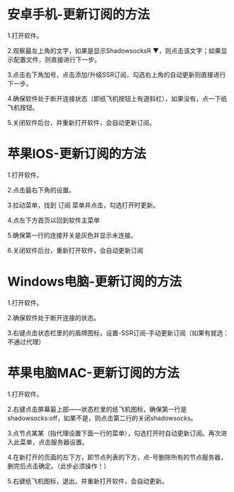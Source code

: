 # 安卓手机-更新订阅的方法
1.打开软件。

2.观察最左上角的文字，如果是显示ShadowsocksR ▼，则点击该文字；如果显示配置文件，则直接进行下一步。

3.点击右下角加号，点击添加/升级SSR订阅，勾选右上角的自动更新则直接进行下一步。

4.确保软件处于断开连接状态（即纸飞机按钮上有道斜杠），如果没有，点一下纸飞机按钮。

5.关闭软件后台，并重新打开软件，会自动更新订阅。

# 苹果IOS-更新订阅的方法
1.打开软件。

2.点击最右下角的设置。

3.拉动菜单，找到 订阅 菜单并点击，勾选打开时更新。

4.点左下方首页以回到软件主菜单

5.确保第一行的连接开关是灰色并显示未连接。

6.关闭软件后台，重新打开软件，会自动更新订阅

# Windows电脑-更新订阅的方法
1.打开软件。

2.确保软件处于断开连接的状态。

3.右键点击状态栏里的的盾牌图标，设置-SSR订阅-手动更新订阅（如果有就选：不通过代理）

# 苹果电脑MAC-更新订阅的方法
1.打开软件。

2.右键点击屏幕最上部——状态栏里的纸飞机图标，确保第一行是shadowsocks:off，如果不是，则点击第二行的关闭shadowsocks。

3.点节点某某（指代理设置下面一行的菜单），勾选打开时自动更新订阅。再次进入此菜单，点击服务器设置。

4.在新打开的页面的左下方，即节点列表的下方，点-号删除所有的节点服务器，删完后点击确定。（此步必须操作！）

5.右键纸飞机图标，退出，并重新打开软件，会自动更新。
